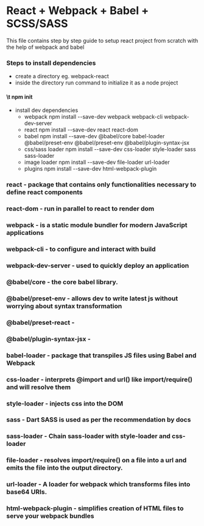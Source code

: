 # React + Webpack + Babel + SCSS/SASS

This file contains step by step guide to setup react project from scratch with the help of webpack and babel

### Steps to install dependencies

* create a directory <app-name> eg. webpack-react
* inside the directory run command to initialize it as a node project
#### \t npm init
* install dev dependencies
    * webpack
        npm install --save-dev webpack webpack-cli webpack-dev-server 
    * react
        npm install --save-dev react react-dom
    * babel
        npm install --save-dev @babel/core babel-loader @babel/preset-env @babel/preset-env @babel/plugin-syntax-jsx
    * css/sass loader
        npm install --save-dev css-loader style-loader sass sass-loader
    * image loader
        npm install --save-dev file-loader url-loader
    * plugins
        npm install --save-dev html-webpack-plugin

### react                       - package that contains only functionalities necessary to define react components
### react-dom                   - run in parallel to react to render dom
### webpack                     - is a static module bundler for modern JavaScript applications
### webpack-cli                 - to configure and interact with build
### webpack-dev-server          - used to quickly deploy an application
### @babel/core                 - the core babel library. 
### @babel/preset-env           - allows dev to write latest js without worrying about syntax transformation
### @babel/preset-react         - 
### @babel/plugin-syntax-jsx    - 
### babel-loader                - package that transpiles JS files using Babel and Webpack
### css-loader                  - interprets @import and url() like import/require() and will resolve them
### style-loader                - injects css into the DOM
### sass                        - Dart SASS is used as per the recommendation by docs
### sass-loader                 - Chain sass-loader with style-loader and css-loader
### file-loader                 - resolves import/require() on a file into a url and emits the file into the output directory.
### url-loader                  - A loader for webpack which transforms files into base64 URIs.
### html-webpack-plugin         - simplifies creation of HTML files to serve your webpack bundles